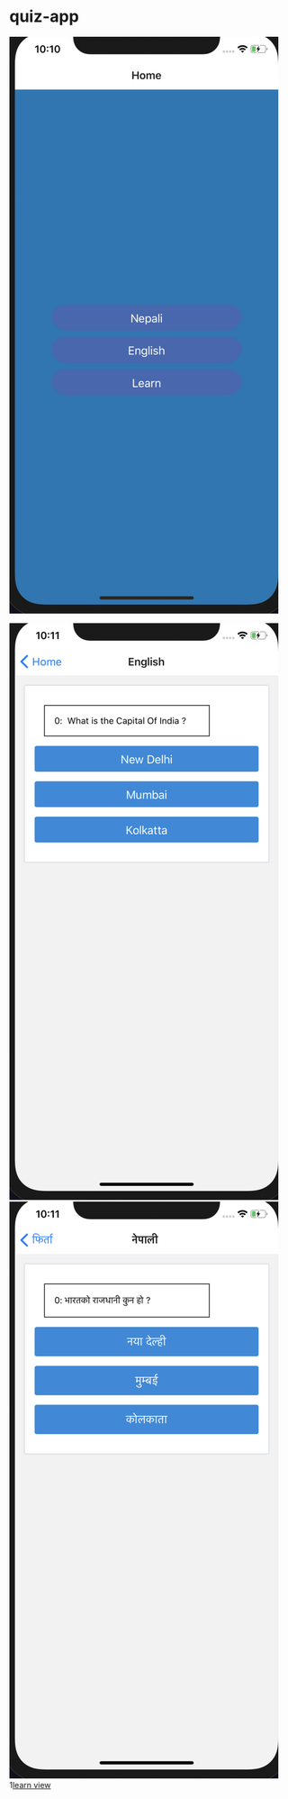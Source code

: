 # quiz-app


![Home View](https://github.com/bxs1561/quiz-app/blob/master/Screen%20Shot%202020-05-10%20at%2010.10.13%20PM.png)

![Quiz View](https://github.com/bxs1561/quiz-app/blob/master/Screen%20Shot%202020-05-10%20at%2010.11.23%20PM.png)
![Other language quiz view](https://github.com/bxs1561/quiz-app/blob/master/Screen%20Shot%202020-05-10%20at%2010.11.04%20PM.png)
1[learn view](https://github.com/bxs1561/quiz-app/blob/master/Screen%20Shot%202020-05-10%20at%2010.11.46%20PM.png)
